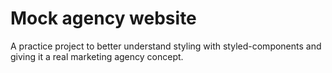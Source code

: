 # Mock agency website

A practice project to better understand styling with styled-components and giving it a real marketing agency concept.
